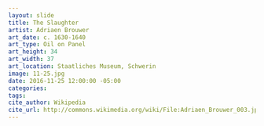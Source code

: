 ```yaml
---
layout: slide
title: The Slaughter
artist: Adriaen Brouwer
art_date: c. 1630-1640
art_type: Oil on Panel
art_height: 34
art_width: 37
art_location: Staatliches Museum, Schwerin
image: 11-25.jpg
date: 2016-11-25 12:00:00 -05:00
categories:
tags:
cite_author: Wikipedia
cite_url: http://commons.wikimedia.org/wiki/File:Adriaen_Brouwer_003.jpg
---
```

